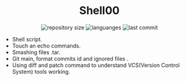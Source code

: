 <h1 align="center">
  Shell00
</h1>

<p align="center">
  <img alt="repository size" src="https://img.shields.io/github/repo-size/angelasoler/Shell00">
  
  <img alt="languanges" src="https://img.shields.io/github/languages/count/angelasoler/Shell00">

  <img alt="last commit" src="https://img.shields.io/github/last-commit/angelasoler/Shell00">
</p>

- Shell script.
- Touch an echo commands.
- Smashing files .tar.
- Git main, format commits id and ignored files .
- Using diff and patch command to understand VCS(Version Control System) tools working.
